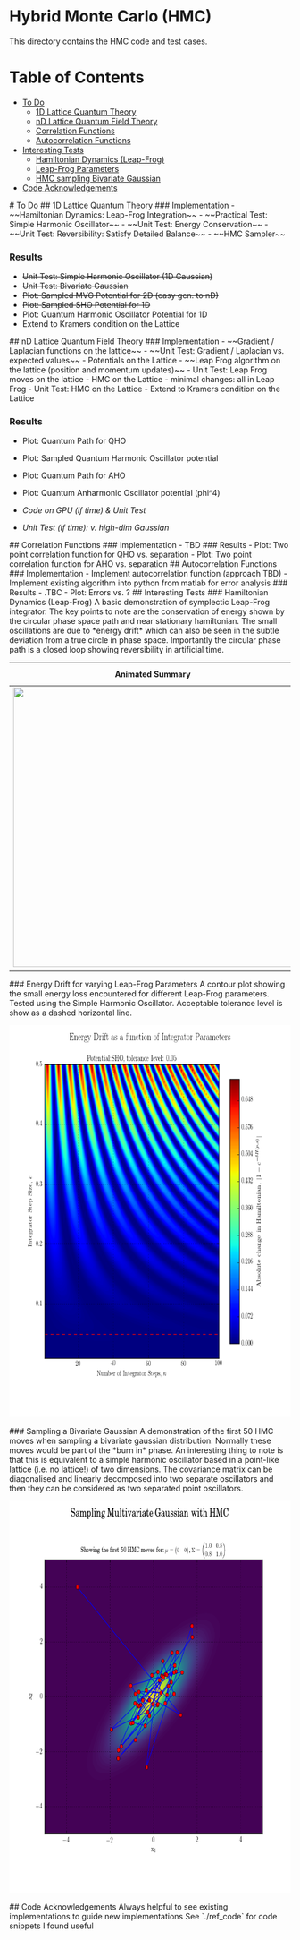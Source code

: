 Hybrid Monte Carlo (HMC)
===============
This directory contains the HMC code and test cases.

# Table of Contents
 - [To Do](#td)
     * [1D Lattice Quantum Theory](#td-1d)
	 * [nD Lattice Quantum Field Theory](#td-nd)
	 * [Correlation Functions](#td-corr)
	 * [Autocorrelation Functions](#td-acorr)
 - [Interesting Tests](#tests)
     * [Hamiltonian Dynamics (Leap-Frog)](#tests-hdlf)
	 * [Leap-Frog Parameters](#tests-lf)
	 * [HMC sampling Bivariate Gaussian](#tests-bg)
 - [Code Acknowledgements](#ak)

<a name="td"/>
# To Do

<a name="td-1d"/>
## 1D Lattice Quantum Theory
### Implementation
 - ~~Hamiltonian Dynamics: Leap-Frog Integration~~
 - ~~Practical Test: Simple Harmonic Oscillator~~
 - ~~Unit Test: Energy Conservation~~
 - ~~Unit Test: Reversibility: Satisfy Detailed Balance~~
 - ~~HMC Sampler~~

### Results
 - ~~Unit Test: Simple Harmonic Oscillator (1D Gaussian)~~
 - ~~Unit Test: Bivariate Gaussian~~
 - ~~Plot: Sampled MVG Potential for 2D (easy gen. to nD)~~
 - ~~Plot: Sampled SHO Potential for 1D~~
 - Plot: Quantum Harmonic Oscillator Potential for 1D
 - Extend to Kramers condition on the Lattice

<a name="td-nd"/>
## nD Lattice Quantum Field Theory
### Implementation
 - ~~Gradient / Laplacian functions on the lattice~~
 - ~~Unit Test: Gradient / Laplacian vs. expected values~~
 - Potentials on the Lattice
 - ~~Leap Frog algorithm on the lattice (position and momentum updates)~~
 - Unit Test: Leap Frog moves on the lattice
 - HMC on the Lattice - minimal changes: all in Leap Frog
 - Unit Test: HMC on the Lattice
 - Extend to Kramers condition on the Lattice

### Results
 - Plot: Quantum Path for QHO
 - Plot: Sampled Quantum Harmonic Oscillator potential
 - Plot: Quantum Path for AHO
 - Plot: Quantum Anharmonic Oscillator potential (phi^4)

 - *Code on GPU (if time) & Unit Test*
 - *Unit Test (if time): v. high-dim Gaussian*

<a name="td-corr"/>
## Correlation Functions
### Implementation
 - TBD
### Results
 - Plot: Two point correlation function for QHO vs. separation
 - Plot: Two point correlation function for AHO vs. separation
 
<a name="td-acorr"/>
## Autocorrelation Functions
### Implementation
 - Implement autocorrelation function (approach TBD)
 - Implement existing algorithm into python from matlab for error analysis
### Results
 - .TBC
 - Plot: Errors vs. ?

<a name="tests"/>
## Interesting Tests

<a name="tests-hdlf"/>
### Hamiltonian Dynamics (Leap-Frog)
A basic demonstration of symplectic Leap-Frog integrator. The key points to note are the
conservation of energy shown by the circular phase space path and near stationary hamiltonian. The small oscillations are due to *energy drift* which can also be seen in the subtle deviation from a true circle in phase space. Importantly the circular phase path is a closed loop showing reversibility in artificial time.

Animated Summary | Energy Drift
:---:|:---:
<img src="./results/animations/ham_dynamics.gif" width="500" height="500" />  |  <img src="./results/plots/energy_drift.png" width="500" height="500" />

<a name="tests-lf"/>
### Energy Drift for varying Leap-Frog Parameters
A contour plot showing the small energy loss encountered for different Leap-Frog parameters. Tested using the Simple Harmonic Oscillator. Acceptable tolerance level is
show as a dashed horizontal line.
<p align="center">
	<img src="./results/plots/energy_conservation.png" width="700" height="700" />
</p>


<a name="tests-bg"/>
### Sampling a Bivariate Gaussian
A demonstration of the first 50 HMC moves when sampling a bivariate gaussian distribution. Normally these moves would be part of the *burn in* phase. An interesting thing to note is that this is equivalent to a simple harmonic oscillator based in a point-like lattice (i.e. no lattice!) of two dimensions. The covariance matrix can be diagonalised and linearly decomposed into two separate oscillators and then they can be considered as two separated point oscillators.

<p align="center">
	<img src="./results/plots/HMC_gauss_2d.png" width="700" height="700" />
</p>

<a name="ak"/>
## Code Acknowledgements
Always helpful to see existing implementations to guide new implementations
See `./ref_code` for code snippets I found useful